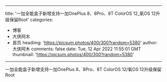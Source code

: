 
---
title: '一加全能盒子新增支持一加OnePlus 8、8Pro、8T ColorOS 12_氧OS 12升级保留Root'
categories: 
 - 博客
 - 大侠阿木
 - 首页
headimg: 'https://picsum.photos/400/300?random=5380'
author: 大侠阿木
comments: false
date: Tue, 12 Apr 2022 11:55:01 GMT
thumbnail: 'https://picsum.photos/400/300?random=5380'
---

<div>   
一加全能盒子新增支持一加OnePlus 8、8Pro、8T ColorOS 12/氧OS 12升级保留Root  
</div>
            